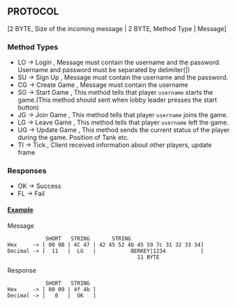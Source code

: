 ## PROTOCOL

[2 BYTE, Size of the incoming message | 2 BYTE, Method Type | Message]

### Method Types
* LO -> Login       , Message must contain the username and the password. Username and password must be separated by delimiter(|)
* SU -> Sign Up     , Message must contain the username and the password.
* CG -> Create Game , Message must contain the username
* SG -> Start Game  , This method tells that player `username` starts the game.(This method should sent when lobby leader presses the start button)
* JG -> Join Game   , This method tells that player `username` joins the game.
* LG -> Leave Game  , This method tells that player `username` left the game.
* UG -> Update Game , This method sends the current status of the player during the game. Position of Tank etc.
* TI -> Tick        , Client received information about other players, update frame

### Responses
* OK -> Success
* FL -> Fail

#### <ins>Example</ins>

Message
```
            SHORT   STRING       STRING   
Hex     -> [ 00 0B | 4C 47 | 42 45 52 4b 45 59 7c 31 32 33 34] 
Decimal -> [  11   |  LG   |           BERKEY|1234           ]
                                         11 BYTE       
```
Response
```
            SHORT   STRING 
Hex     -> [ 00 00 | 4f 4b ] 
Decimal -> [   0   |  OK   ]
```
